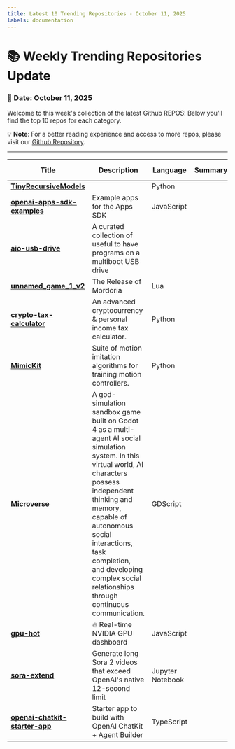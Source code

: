 ```yaml
---
title: Latest 10 Trending Repositories - October 11, 2025
labels: documentation
---
```

# 📚 Weekly Trending Repositories Update

### 📅 Date: October 11, 2025

Welcome to this week's collection of the latest Github REPOS! Below you'll find the top 10 repos for each category.

💡 **Note**: For a better reading experience and access to more repos, please visit our [Github Repository](https://github.com/marc-ko/daily-trending-repo).

---

| **Title** | **Description** | **Language** | **Summary** | **Tags** | **Stars Count** |
| --- | --- | --- | --- | --- | --- |
| **[TinyRecursiveModels](https://github.com/SamsungSAILMontreal/TinyRecursiveModels)** |  | Python |  |  | 3086 |
| **[openai-apps-sdk-examples](https://github.com/openai/openai-apps-sdk-examples)** | Example apps for the Apps SDK | JavaScript |  |  | 1258 |
| **[aio-usb-drive](https://github.com/fathulfahmy/aio-usb-drive)** | A curated collection of useful to have programs on a multiboot USB drive |  |  | <details><summary>all-i...</summary><p>all-in-one-tool, all-in-one-toolkit, iso, multiboot, multiboot-usb, multibootusb, usb, usb-drive, ventoy</p></details> | 1131 |
| **[unnamed_game_1_v2](https://github.com/Mordoria/unnamed_game_1_v2)** | The Release of Mordoria | Lua |  |  | 779 |
| **[crypto-tax-calculator](https://github.com/Uak0/crypto-tax-calculator)** | An advanced cryptocurrency & personal income tax calculator.  | Python |  | <details><summary>bitco...</summary><p>bitcoin, crypto, crypto-tax-reports, cryptocurrency, cryptotax, tax, tax-calculation, tax-calculator, us-tax</p></details> | 593 |
| **[MimicKit](https://github.com/xbpeng/MimicKit)** | Suite of motion imitation algorithms for training motion controllers. | Python |  |  | 532 |
| **[Microverse](https://github.com/KsanaDock/Microverse)** | A god-simulation sandbox game built on Godot 4 as a multi-agent AI social simulation system. In this virtual world, AI characters possess independent thinking and memory, capable of autonomous social interactions, task completion, and developing complex social relationships through continuous communication. | GDScript |  |  | 389 |
| **[gpu-hot](https://github.com/psalias2006/gpu-hot)** | 🔥 Real-time NVIDIA GPU dashboard | JavaScript |  | <details><summary>chart...</summary><p>charts, cuda, dashboard, docker, flask, gpu, gpu-monitoring, nvidia, nvidia-docker, nvidia-gpu, nvidia-smi, python, real-time, real-time-monitoring, socker-io, system-monitoring</p></details> | 387 |
| **[sora-extend](https://github.com/mshumer/sora-extend)** | Generate long Sora 2 videos that exceed OpenAI's native 12-second limit | Jupyter Notebook |  |  | 380 |
| **[openai-chatkit-starter-app](https://github.com/openai/openai-chatkit-starter-app)** | Starter app to build with OpenAI ChatKit + Agent Builder | TypeScript |  | <details><summary>chatk...</summary><p>chatkit, openai, openai-api</p></details> | 377 |

